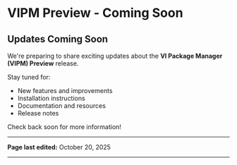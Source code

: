# VIPM Preview - Coming Soon

## Updates Coming Soon

We're preparing to share exciting updates about the **VI Package Manager (VIPM) Preview** release.

Stay tuned for:

- New features and improvements
- Installation instructions
- Documentation and resources
- Release notes

Check back soon for more information!

---

**Page last edited:** October 20, 2025

---
